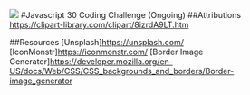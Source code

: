 ![](https://javascript30.com/images/JS3-social-share.png)
#Javascript 30 Coding Challenge (Ongoing)
##Attributions
https://clipart-library.com/clipart/8izrdA9LT.htm 

##Resources
[Unsplash]https://unsplash.com/
[IconMonstr]https://iconmonstr.com/
[Border Image Generator]https://developer.mozilla.org/en-US/docs/Web/CSS/CSS_backgrounds_and_borders/Border-image_generator
